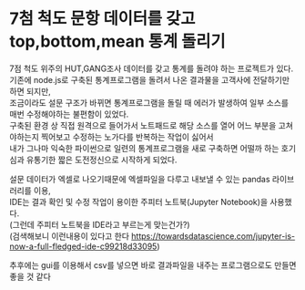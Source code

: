 # 7첨 척도 문항 데이터를 갖고 top,bottom,mean 통계 돌리기

7점 척도 위주의 HUT,GANG조사 데이터를 갖고 통계를 돌려야 하는 프로젝트가 있다.   
기존에 node.js로 구축된 통계프로그램을 돌려서 나온 결과물을 고객사에 전달하기만 하면 되지만,   
조금이라도 설문 구조가 바뀌면 통계프로그램을 돌릴 때 에러가 발생하여 일부 소스를 매번 수정해야하는 불편함이 있었다.   
구축된 환경 상 직접 원격으로 들어가서 노트패드로 해당 소스를 열어 어느 부분을 고쳐야하는지 찍어보고 수정하는 노가다를 반복하는 작업이 싫어서   
내가 그나마 익숙한 파이썬으로 일련의 통계프로그램을 새로 구축하면 어떨까 하는 호기심과 유통기한 짧은 도전정신으로 시작하게 되었다.   
   
설문 데이터가 엑셀로 나오기때문에 엑셀파일을 다루고 내보낼 수 있는 pandas 라이브러리를 이용,   
IDE는 결과 확인 및 수정 작업이 용이한 주피터 노트북(Jupyter Notebook)을 사용했다.   
(그런데 주피터 노트북을 IDE라고 부르는게 맞는건가?)   
(검색해보니 이런내용이 있다고 한다 https://towardsdatascience.com/jupyter-is-now-a-full-fledged-ide-c99218d33095)   
   
추후에는 gui를 이용해서 csv를 넣으면 바로 결과파일을 내주는 프로그램으로도 만들면 좋을 것 같다
